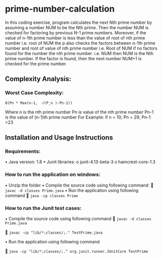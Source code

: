 # prime-number-calculation


In this coding exercise, program calculates the next Nth prime number by assuming a number NUM to be the Nth prime. Then the number NUM is checked for factoring by previous N-1 prime numbers. Moreover, if the value of n-1th prime number is less than the value of root of nth prime number i.e. root of NUM the p also checks the factors between n-1th prime number and root of value of nth prime number i.e. Root of NUM if no factors found for the number the nth prime number. i.e. NUM then NUM is the Nth prime number.
If the factor is found, then the next number NUM+1 is checked for the prime number.

## Complexity Analysis:
### Worst Case Complexity:
	O(Pn * Max(n-1,  √(P_n )-Pn-1))
Where n is the nth prime number
Pn is value of the nth prime number
Pn-1 is the value of (n-1)th prime number
For Example: if n = 10;
Pn = 29;
Pn-1 =23 

## Installation and Usage Instructions
### Requirements:
•	Java version: 1.8
•	Junit libraries: 
o	junit-4.13-beta-3
o	hamcrest-core-1.3
### How to run the application on windows:
•	Unzip the folder 
•	Compile the source code using following command:
	`javac -d classes Prime.java`
•	Run the application using following command
	`java -cp classes Prime`

### How to run the Junit test cases:
•	Compile the source code using following command
	`javac -d classes Prime.java`

	`javac -cp "lib/*;classes/;." TestPrime.java`

•	Run the application using following command

	`java -cp "lib/*;classes/;." org.junit.runner.JUnitCore TestPrime`




